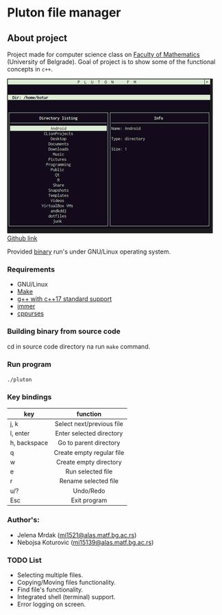 # Pluton file manager

## About project
Project made for computer science class on [Faculty of Mathematics](http://www.matf.bg.ac.rs/) (University of Belgrade).
Goal of project is to show some of the functional concepts in `c++`.

[![](screenshots/1.png?raw=true)](https://github.com/mrdakj/pluton)
[Github link](https://github.com/mrdakj/pluton)

Provided [binary](bin/pluton) run's under GNU/Linux operating system.

### Requirements
- GNU/Linux
- [Make](https://www.gnu.org/software/make/)
- [g++ with c++17 standard support](https://gcc.gnu.org/)
- [immer](https://github.com/arximboldi/immer)
- [cppurses](https://github.com/a-n-t-h-o-n-y/cppurses)

### Building binary from source code
cd in source code directory na run `make` command.

### Run program
```./pluton```

### Key bindings
| key              | function                         |
| ---------------- |:--------------------------------:|
| j, k             | Select next/previous file        |
| l, enter         | Enter selected directory         |
| h, backspace     | Go to parent directory           |
| q                | Create empty regular file        |
| w                | Create empty directory           |
| e                | Run selected file                |
| r                | Rename selected file             |
| u/?              | Undo/Redo                        |
| Esc              | Exit program                     |

### Author's:
- Jelena Mrdak (mi1521@alas.matf.bg.ac.rs)
- Nebojsa Koturovic (mi15139@alas.matf.bg.ac.rs)

### TODO List
- Selecting multiple files.
- Copying/Moving files functionality.
- Find file's functionality.
- Integrated shell (terminal) support.
- Error logging on screen.
